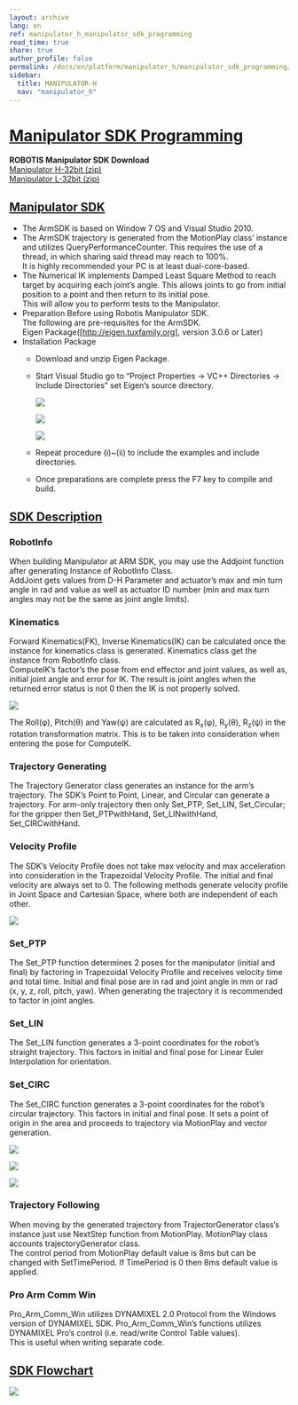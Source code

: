 ```yaml
---
layout: archive
lang: en
ref: manipulator_h_manipulator_sdk_programming
read_time: true
share: true
author_profile: false
permalink: /docs/en/platform/manipulator_h/manipulator_sdk_programming/
sidebar:
  title: MANIPULATOR-H
  nav: "manipulator_h"
---
```


<div style="counter-reset: h1 2"></div>

# [Manipulator SDK Programming](#manipulator-sdk-programming)

**ROBOTIS Manipulator SDK Download**  
[Manipulator H-32bit (zip)](http://en.robotis.com/service/download.php?no=58)  
[Manipulator L-32bit (zip)](http://en.robotis.com/service/download.php?no=59)  

## [Manipulator SDK](#manipulator-sdk)

- The ArmSDK is based on Window 7 OS and Visual Studio 2010.
- The ArmSDK trajectory is generated from the MotionPlay class’ instance and utilizes QueryPerformanceCounter. This requires the use of a thread, in which sharing said thread may reach to 100%.  
  It is highly recommended your PC is at least dual-core-based.
- The Numerical IK implements Damped Least Square Method to reach target by acquiring each joint’s angle. This allows joints to go from initial position to a point and then return to its initial pose.  
  This will allow you to perform tests to the Manipulator.     
- Preparation Before using Robotis Manipulator SDK.  
  The following are pre-requisites for the ArmSDK.  
  Eigen Package([http://eigen.tuxfamily.org], version 3.0.6 or Later)
- Installation Package
  - Download and unzip Eigen Package.
  - Start Visual Studio go to “Project Properties -> VC++ Directories -> Include Directories” set Eigen’s source directory.

    ![](/assets/images/platform/manipulator_h/manipulator_h_046.jpg)

    ![](/assets/images/platform/manipulator_h/manipulator_h_047.jpg)

    ![](/assets/images/platform/manipulator_h/manipulator_h_048.jpg)

  - Repeat procedure (i)~(ii) to include the examples and include directories.
  - Once preparations are complete press the F7 key to compile and build.

## [SDK Description](#sdk-description)

### RobotInfo
When building Manipulator at ARM SDK, you may use the Addjoint function after generating Instance of RobotInfo Class.  
AddJoint gets values from D-H Parameter and actuator’s max and min turn angle in rad and value as well as actuator ID number (min and max turn angles may not be the same as joint angle limits).

### Kinematics
Forward Kinematics(FK), Inverse Kinematics(IK) can be calculated once the instance for kinematics class is generated. Kinematics class get the instance from RobotInfo class.  
ComputeIK’s factor’s the pose from end effector and joint values, as well as, initial joint angle and error for IK. The result is joint angles when the returned error status is not 0 then the IK is not properly solved.

![](/assets/images/platform/manipulator_h/manipulator_h_070.png)

The Roll(&phi;), Pitch(&theta;) and Yaw(&psi;) are calculated as R<sub>x</sub>(&phi;), R<sub>y</sub>(&theta;), R<sub>z</sub>(&psi;) in the rotation transformation matrix. This is to be taken into consideration when entering the pose for ComputeIK.

### Trajectory Generating
The Trajectory Generator class generates an instance for the arm’s trajectory. The SDK’s  Point to Point, Linear, and Circular can generate a trajectory. For arm-only trajectory then only Set_PTP, Set_LIN, Set_Circular; for the gripper then Set_PTPwithHand, Set_LINwithHand, Set_CIRCwithHand.

### Velocity Profile
The SDK’s Velocity Profile does not take max velocity and max acceleration into consideration in the Trapezoidal Velocity Profile. The initial and final velocity are always set to 0. The following methods generate velocity profile in Joint Space and Cartesian Space, where both are independent of each other.

![](/assets/images/platform/manipulator_h/manipulator_h_071.png)

### Set_PTP
The Set_PTP function determines 2 poses for the manipulator (initial and final) by factoring in Trapezoidal Velocity Profile and receives velocity time and total time. Initial and final pose are in rad and joint angle in mm or rad (x, y, z, roll, pitch, yaw). When generating the trajectory it is recommended to factor in joint angles.

### Set_LIN
The Set_LIN function generates a 3-point coordinates for the robot’s straight trajectory. This factors in initial and final pose for Linear Euler Interpolation for orientation.

### Set_CIRC
The Set_CIRC function generates a 3-point coordinates for the robot’s circular trajectory. This factors in initial and final pose. It sets a point of origin in the area and proceeds to trajectory via MotionPlay and vector generation.

![](/assets/images/platform/manipulator_h/manipulator_h_072.png)

![](/assets/images/platform/manipulator_h/manipulator_h_073.png)

![](/assets/images/platform/manipulator_h/manipulator_h_074.png)

### Trajectory Following
When moving by the generated trajectory from TrajectorGenerator class’s instance just use NextStep function from MotionPlay. MotionPlay class accounts trajectoryGenerator class.  
The control period from MotionPlay default value is 8ms but can be changed with SetTimePeriod. If TimePeriod is 0 then 8ms default value is applied.

### Pro Arm Comm Win
Pro_Arm_Comm_Win utilizes DYNAMIXEL 2.0 Protocol from the Windows version of DYNAMIXEL SDK. Pro_Arm_Comm_Win’s functions utilizes DYNAMIXEL Pro’s control (i.e. read/write Control Table values).  
This is useful when writing separate code.

## [SDK Flowchart](#sdk-flowchart)

![](/assets/images/platform/manipulator_h/manipulator_h_075.jpg)

[http://eigen.tuxfamily.org]: http://eigen.tuxfamily.org
